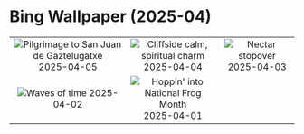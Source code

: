 # Bing Wallpaper (2025-04)

|  |  |  |
|:---:|:---:|:---:|
| ![](https://www.bing.com/th?id=OHR.GaztelugatxeSunset_EN-CA8176973652_400x240.jpg "Pilgrimage to San Juan de Gaztelugatxe") 2025-04-05 | ![](https://www.bing.com/th?id=OHR.BhutanMonastery_EN-CA6496050057_400x240.jpg "Cliffside calm, spiritual charm") 2025-04-04 | ![](https://www.bing.com/th?id=OHR.RufousHummingbird_EN-CA2493433576_400x240.jpg "Nectar stopover") 2025-04-03 |
| ![](https://www.bing.com/th?id=OHR.UtahBadlands_EN-CA2102882917_400x240.jpg "Waves of time") 2025-04-02 | ![](https://www.bing.com/th?id=OHR.TicanFrog_EN-CA1907772266_400x240.jpg "Hoppin' into National Frog Month") 2025-04-01 |  |

